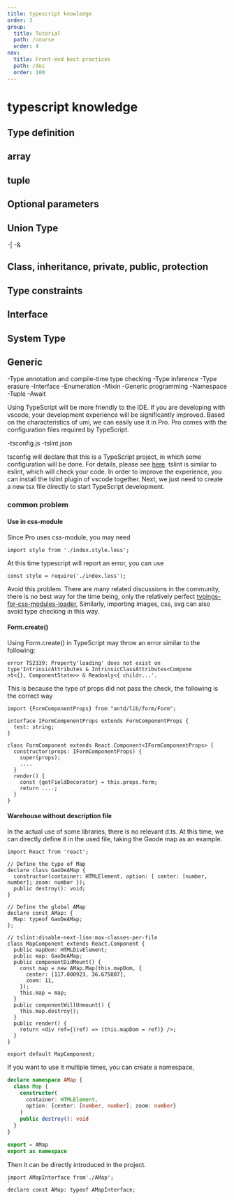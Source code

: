 ```yaml
---
title: typescript knowledge
order: 3
group:
  title: Tutorial
  path: /course
  order: 4
nav:
  title: Front-end best practices
  path: /doc
  order: 100
---
```


# typescript knowledge

## Type definition

## array

## tuple

## Optional parameters

## Union Type

-| -&

## Class, inheritance, private, public, protection

## Type constraints

## Interface

## System Type

## Generic

-Type annotation and compile-time type checking -Type inference -Type erasure -Interface -Enumeration -Mixin -Generic programming -Namespace -Tuple -Await

Using TypeScript will be more friendly to the IDE. If you are developing with vscode, your development experience will be significantly improved. Based on the characteristics of umi, we can easily use it in Pro. Pro comes with the configuration files required by TypeScript.

-tsconfig.js -tslint.json

tsconfig will declare that this is a TypeScript project, in which some configuration will be done. For details, please see [here](https://www.typescriptlang.org/docs/handbook/tsconfig-json.html). tslint is similar to eslint, which will check your code. In order to improve the experience, you can install the tslint plugin of vscode together. Next, we just need to create a new tsx file directly to start TypeScript development.

### common problem

#### Use in css-module

Since Pro uses css-module, you may need

```tsx |pure
import style from './index.style.less';
```

At this time typescript will report an error, you can use

```tsx |pure
const style = require('./index.less');
```

Avoid this problem. There are many related discussions in the community, there is no best way for the time being, only the relatively perfect [typings-for-css-modules-loader](https://github.com/Jimdo/typings-for-css-modules-loader), Similarly, importing images, css, svg can also avoid type checking in this way.

#### Form.create()

Using Form.create() in TypeScript may throw an error similar to the following:

```tsx |pure
error TS2339: Property'loading' does not exist on type'IntrinsicAttributes & IntrinsicClassAttributes<Compone
nt<{}, ComponentState>> & Readonly<{ childr...'.

```

This is because the type of props did not pass the check, the following is the correct way

```tsx |pure
import {FormComponentProps} from "antd/lib/form/Form";

interface IFormComponentProps extends FormComponentProps {
  test: string;
}

class FormComponent extends React.Component<IFormComponentProps> {
  constructor(props: IFormComponentProps) {
    super(props);
    ....
  }
  render() {
    const {getFieldDecorator} = this.props.form;
    return ....;
  }
}
```

#### Warehouse without description file

In the actual use of some libraries, there is no relevant d.ts. At this time, we can directly define it in the used file, taking the Gaode map as an example.

```tsx |pure
import React from 'react';

// Define the type of Map
declare class GaoDeAMap {
  constructor(container: HTMLElement, option: { center: [number, number]; zoom: number });
  public destroy(): void;
}

// Define the global AMap
declare const AMap: {
  Map: typeof GaoDeAMap;
};

// tslint:disable-next-line:max-classes-per-file
class MapComponent extends React.Component {
  public mapDom: HTMLDivElement;
  public map: GaoDeAMap;
  public componentDidMount() {
    const map = new AMap.Map(this.mapDom, {
      center: [117.000923, 36.675807],
      zoom: 11,
    });
    this.map = map;
  }
  public componentWillUnmount() {
    this.map.destroy();
  }
  public render() {
    return <div ref={(ref) => (this.mapDom = ref)} />;
  }
}

export default MapComponent;
```

If you want to use it multiple times, you can create a namespace,

```ts
declare namespace AMap {
  class Map {
    constructor(
      container: HTMLElement,
      option: {center: [number, number]; zoom: number}
    )
    public destroy(): void
  }
}

export = AMap
export as namespace
```

Then it can be directly introduced in the project.

```tsx |pure
import AMapInterface from'./AMap';
`
declare const AMap: typeof AMapInterface;
```
